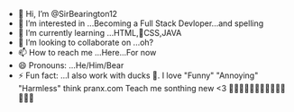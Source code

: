 - 👋 Hi, I’m @SirBearington12
- 👀 I’m interested in ...Becoming a Full Stack Devloper...and spelling
- 🌱 I’m currently learning ...HTML,🦆CSS,JAVA
- 💞️ I’m looking to collaborate on ...oh?
- 📫 How to reach me ...Here...For now
- 😄 Pronouns: ...He/Him/Bear
- ⚡ Fun fact: ...I also work with ducks 🦆. I love "Funny" "Annoying" "Harmless" think pranx.com
  Teach me sonthing new <3 🦆🦆🦆🦆🦆🦆🦆🦆🦆🦆🦆🦆🦆🦆

<!---
SirBearington12/SirBearington12 is a ✨ special ✨ repository because its `README.md` (this file) appears on your GitHub profile.
You can click the Preview link to take a look at your changes.
--->

